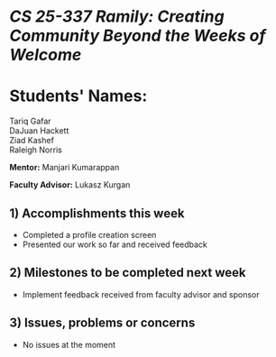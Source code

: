 # *CS 25-337 Ramily: Creating Community Beyond the Weeks of Welcome*

# **Students' Names:**
Tariq Gafar<br />
DaJuan Hackett<br />
Ziad Kashef<br />
Raleigh Norris

**Mentor:**
Manjari Kumarappan

**Faculty Advisor:**
Lukasz Kurgan

## 1) Accomplishments this week ##
   - Completed a profile creation screen
   - Presented our work so far and received feedback

## 2) Milestones to be completed next week ##
   - Implement feedback received from faculty advisor and sponsor

## 3) Issues, problems or concerns ##
   - No issues at the moment